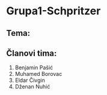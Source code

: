 # Grupa1-Schpritzer
## Tema: 
## Članovi tima:
1. Benjamin Pašić
2. Muhamed Borovac
3. Eldar Čivgin
4. Dženan Nuhić
